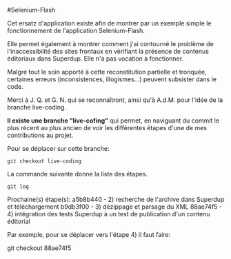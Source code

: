 #Selenium-Flash

Cet ersatz d'application existe afin de montrer par un exemple simple le fonctionnement de l'application Selenium-Flash.

Elle permet également à montrer comment j'ai contourné le problème de l'inaccessibilité des sites frontaux en vérifiant la présence de contenus éditoriaux dans Superdup.
Elle n'a pas vocation à fonctionner.

Malgré tout le soin apporté à cette reconstitution partielle et tronquée, certaines erreurs (inconsistences, illogismes...) peuvent subsister dans le code.

Merci à J. Q. et G. N. qui se reconnaîtront, ainsi qu'à A.d.M. pour l'idée de la branche live-coding.

**Il existe une branche "live-cofing"** qui permet, en naviguant du commit le plus récent au plus ancien de voir les différentes étapes d'une de mes contributions au projet.

Pour se déplacer sur cette branche:

`git checkout live-coding`

La commande suivante donne la liste des étapes.

`git log`

Prochaine(s) étape(s): 
a5b8b440 - 2) recherche de l'archive dans Superdup et téléchargement
b9db3f00 - 3) dézippage et parsage du XML
88ae74f5 - 4) intégration des tests Superdup à un test de publication d'un contenu éditorial

Par exemple, pour se déplacer vers l'étape 4) il faut faire:

git checkout 88ae74f5